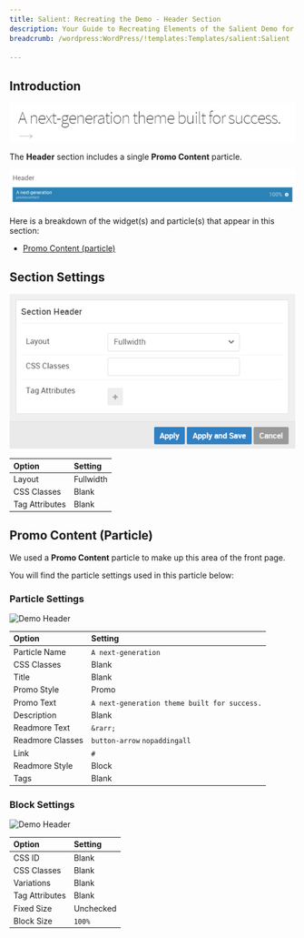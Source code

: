 ```yaml
---
title: Salient: Recreating the Demo - Header Section
description: Your Guide to Recreating Elements of the Salient Demo for WordPress
breadcrumb: /wordpress:WordPress/!templates:Templates/salient:Salient

---
```


## Introduction

![](assets/demo_2.png)

The **Header** section includes a single **Promo Content** particle.

![](assets/home_header.png)

Here is a breakdown of the widget(s) and particle(s) that appear in this section:

* [Promo Content (particle)](#promo-content-(particle))

## Section Settings

![](assets/demo_header_settings.png)

| Option         | Setting   |
| :-----         | :-----    |
| Layout         | Fullwidth |
| CSS Classes    | Blank     |
| Tag Attributes | Blank     |

## Promo Content (Particle)

We used a **Promo Content** particle to make up this area of the front page.

You will find the particle settings used in this particle below:

### Particle Settings

![Demo Header](demo_header_3.png)

| Option           | Setting                                      |
| :-----           | :-----                                       |
| Particle Name    | `A next-generation`                          |
| CSS Classes      | Blank                                        |
| Title            | Blank                                        |
| Promo Style      | Promo                                        |
| Promo Text       | `A next-generation theme built for success.` |
| Description      | Blank                                        |
| Readmore Text    | `&rarr;`                                     |
| Readmore Classes | `button-arrow` `nopaddingall`                |
| Link             | `#`                                          |
| Readmore Style   | Block                                        |
| Tags             | Blank                                        |

### Block Settings

![Demo Header](demo_header_4.png)

| Option         | Setting   |
| :-----         | :-----    |
| CSS ID         | Blank     |
| CSS Classes    | Blank     |
| Variations     | Blank     |
| Tag Attributes | Blank     |
| Fixed Size     | Unchecked |
| Block Size     | `100%`    |
